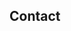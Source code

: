 <!---
---
layout: page
title: Cloud Researcher
subtitle: Artificial Intelligence Research Laboratory, ETRI
cover-img: /assets/img/itu-seokho-m4.jpg
---
-->

[comment]: # (## About me)



## Contact
<!---
```

```
-->
